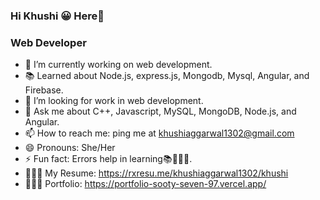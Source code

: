 ### Hi Khushi 😀 Here👋
### Web Developer
- 🔭 I’m currently working on web development.
- 📚 Learned about Node.js, express.js, Mongodb, Mysql, Angular, and Firebase.
- 🤔 I’m looking for work in web development.
- 💬 Ask me about C++, Javascript, MySQL, MongoDB, Node.js, and Angular.
- 📫 How to reach me: ping me at khushiaggarwal1302@gmail.com
- 😄 Pronouns: She/Her
- ⚡ Fun fact: Errors help in learning📚🙇🏻‍♀️.
- 👩🏻‍💻 My Resume: https://rxresu.me/khushiaggarwal1302/khushi
- 👩🏼‍🎓 Portfolio: https://portfolio-sooty-seven-97.vercel.app/
